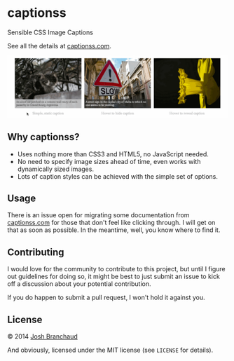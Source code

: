 # captionss

Sensible CSS Image Captions

See all the details at [captionss.com](http://captionss.com).

![captionss example gif](img/captionss-example.gif)

## Why captionss?

- Uses nothing more than CSS3 and HTML5, no JavaScript needed.
- No need to specify image sizes ahead of time, even works with dynamically
  sized images.
- Lots of caption styles can be achieved with the simple set of options.

## Usage

There is an issue open for migrating some documentation from
[captionss.com](http://captionss.com) for those that don't feel like
clicking through. I will get on that as soon as possible. In the meantime,
well, you know where to find it.

## Contributing

I would love for the community to contribute to this project, but until I
figure out guidelines for doing so, it might be best to just submit an issue
to kick off a discussion about your potential contribution.

If you do happen to submit a pull request, I won't hold it against you.

## License

&copy; 2014 [Josh Branchaud](http://joshbranchaud.com)

And obviously, licensed under the MIT license (see `LICENSE` for details).
